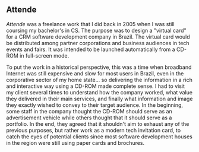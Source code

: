 ## Attende
_Attende_ was a freelance work that I did back in 2005 when I was still coursing my bachelor's in CS. The purpose was to design a "virtual card" for a CRM software development company in Brazil. The virtual card would be distributed among partner corporations and business audiences in tech events and fairs. It was intended to be launched automatically from a CD-ROM in full-screen mode.

To put the work in a historical perspective, this was a time when broadband Internet was still expensive and slow for most users in Brazil, even in the corporative sector of my home state... so delivering the information in a rich and interactive way using a CD-ROM made complete sense. I had to visit my client several times to understand how the company worked, what value they delivered in their main services, and finally what information and image they exactly wished to convey to their target audience. In the beginning, some staff in the company thought the CD-ROM should serve as an advertisement vehicle while others thought that it should serve as a portfolio. In the end, they agreed that it shouldn't aim to exhaust any of the previous purposes, but rather work as a modern tech invitation card, to catch the eyes of potential clients since most software development houses in the region were still using paper cards and brochures.

